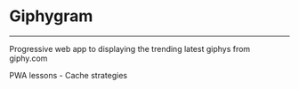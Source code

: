 # Giphygram

--- 
Progressive web app to displaying the trending latest giphys from giphy.com

PWA lessons - Cache strategies